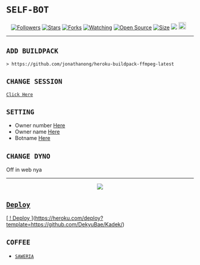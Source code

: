 # ```SELF-BOT```
<p align="center">
<a href="https://github.com/zeeoneofc/followers"><img title="Followers" src="https://img.shields.io/github/followers/zeeoneofc?color=red&style=flat-square"></a>
<a href="https://github.com/zeeoneofc/Alphabot7/stargazers/"><img title="Stars" src="https://img.shields.io/github/stars/zeeoneofc/Alphabot7?color=blue&style=flat-square"></a>
<a href="https://github.com/zeeoneofc/Alphabot7/network/members"><img title="Forks" src="https://img.shields.io/github/forks/zeeoneofc/Alphabot7?color=red&style=flat-square"></a>
<a href="https://github.com/zeeoneofc/Alphabot7/watchers"><img title="Watching" src="https://img.shields.io/github/watchers/zeeoneofc/Alphabot7?label=Watchers&color=blue&style=flat-square"></a>
<a href="https://github.com/zeeoneofc/Alphabot7"><img title="Open Source" src="https://badges.frapsoft.com/os/v2/open-source.svg?v=103"></a>
<a href="https://github.com/zeeoneofc/Alphabot7/"><img title="Size" src="https://img.shields.io/github/repo-size/zeeoneofc/Alphabot7?style=flat-square&color=green"></a>
<a href="https://hits.seeyoufarm.com"><img src="https://hits.seeyoufarm.com/api/count/incr/badge.svg?url=https%3A%2F%2Fgithub.com%2Fzeeoneofc%2FAlphabot7&count_bg=%2379C83D&title_bg=%23555555&icon=probot.svg&icon_color=%2300FF6D&title=hits&edge_flat=false"/></a>
<a href="https://github.com/zeeoneofc/Alphabot7/graphs/commit-activity"><img height="20" src="https://img.shields.io/badge/Maintained%3F-yes-green.svg"></a>&nbsp;&nbsp;
</p>
<p align='center'>
    </p>

-------

## `ADD BUILDPACK`

```
> https://github.com/jonathanong/heroku-buildpack-ffmpeg-latest
```

## `CHANGE SESSION`

[`Click Here`](https://github.com/zeeoneofc/Alphabot7/blob/master/session.json#L1)

## `SETTING`

- Owner number [Here](https://github.com/zeeoneofc/Alphabot7/blob/master/settings.json#L4)
- Owner name [Here](https://github.com/zeeoneofc/Alphabot7/blob/master/settings.json#L13)
- Botname [Here](https://github.com/zeeoneofc/Alphabot7/blob/master/settings.json#L14)

## `CHANGE DYNO`

Off in web nya

----------

<p align="center">
  <a href="https://youtu.be/_CP2_1Yqauo"><img src="https://a.top4top.io/p_20888ybra1.jpg" />
</p>

## `Deploy`
[ ! [ Deploy ](https://www.herokucdn.com/deploy/button.svg)](https://heroku.com/deploy?template=https://github.com/DekyuBae/Kadek/)

## ```COFFEE```

- [`SAWERIA`](https://saweria.co/zeeoneofc)

